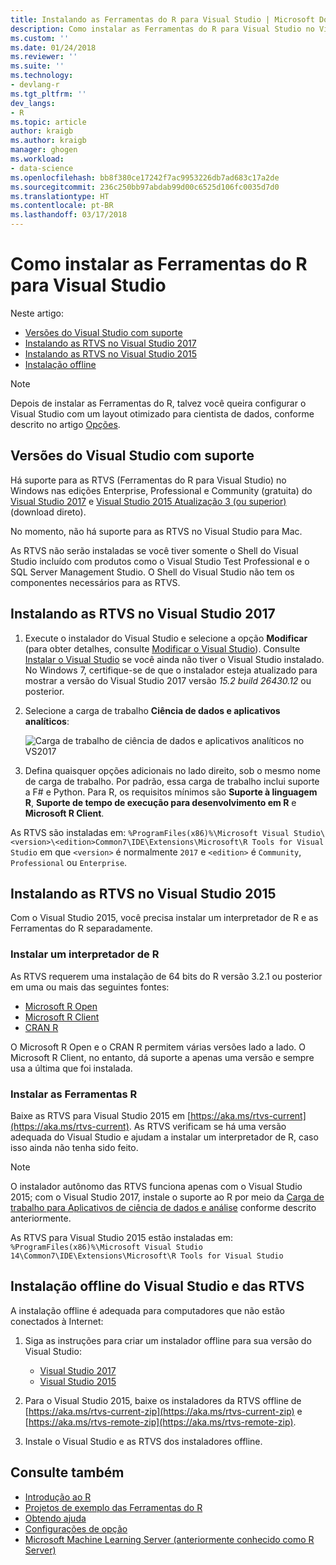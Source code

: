 ```yaml
---
title: Instalando as Ferramentas do R para Visual Studio | Microsoft Docs
description: Como instalar as Ferramentas do R para Visual Studio no Visual Studio 2017 e no Visual Studio 2015, incluindo instalações offline.
ms.custom: ''
ms.date: 01/24/2018
ms.reviewer: ''
ms.suite: ''
ms.technology:
- devlang-r
ms.tgt_pltfrm: ''
dev_langs:
- R
ms.topic: article
author: kraigb
ms.author: kraigb
manager: ghogen
ms.workload:
- data-science
ms.openlocfilehash: bb8f380ce17242f7ac9953226db7ad683c17a2de
ms.sourcegitcommit: 236c250bb97abdab99d00c6525d106fc0035d7d0
ms.translationtype: HT
ms.contentlocale: pt-BR
ms.lasthandoff: 03/17/2018
---
```

# <a name="how-to-install-r-tools-for-visual-studio"></a>Como instalar as Ferramentas do R para Visual Studio

Neste artigo:

- [Versões do Visual Studio com suporte](#supported-versions-of-visual-studio)
- [Instalando as RTVS no Visual Studio 2017](#installing-rtvs-in-visual-studio-2017)
- [Instalando as RTVS no Visual Studio 2015](#installing-rtvs-in-visual-studio-2015)
- [Instalação offline](#offline-installation-of-visual-studio-and-rtvs)

> [!Note]
> Depois de instalar as Ferramentas do R, talvez você queira configurar o Visual Studio com um layout otimizado para cientista de dados, conforme descrito no artigo [Opções](options-for-r-tools-in-visual-studio.md).

## <a name="supported-versions-of-visual-studio"></a>Versões do Visual Studio com suporte

Há suporte para as RTVS (Ferramentas do R para Visual Studio) no Windows nas edições Enterprise, Professional e Community (gratuita) do [Visual Studio 2017](https://aka.ms/vsdownload?utm_source=mscom&utm_campaign=msdocs) e [Visual Studio 2015 Atualização 3 (ou superior)](http://go.microsoft.com/fwlink/?LinkId=691129) (download direto).

No momento, não há suporte para as RTVS no Visual Studio para Mac.

As RTVS não serão instaladas se você tiver somente o Shell do Visual Studio incluído com produtos como o Visual Studio Test Professional e o SQL Server Management Studio. O Shell do Visual Studio não tem os componentes necessários para as RTVS.

## <a name="installing-rtvs-in-visual-studio-2017"></a>Instalando as RTVS no Visual Studio 2017

1. Execute o instalador do Visual Studio e selecione a opção **Modificar** (para obter detalhes, consulte [Modificar o Visual Studio](../install/modify-visual-studio.md)). Consulte [Instalar o Visual Studio](../install/install-visual-studio.md) se você ainda não tiver o Visual Studio instalado. No Windows 7, certifique-se de que o instalador esteja atualizado para mostrar a versão do Visual Studio 2017 versão *15.2 build 26430.12* ou posterior.

1. Selecione a carga de trabalho **Ciência de dados e aplicativos analíticos**:

    ![Carga de trabalho de ciência de dados e aplicativos analíticos no VS2017](media/installation-data-science-workload.png)

1. Defina quaisquer opções adicionais no lado direito, sob o mesmo nome de carga de trabalho. Por padrão, essa carga de trabalho inclui suporte a F# e Python. Para R, os requisitos mínimos são **Suporte à linguagem R**, **Suporte de tempo de execução para desenvolvimento em R** e **Microsoft R Client**.

As RTVS são instaladas em: `%ProgramFiles(x86)%\Microsoft Visual Studio\<version>\<edition>Common7\IDE\Extensions\Microsoft\R Tools for Visual Studio` em que `<version>` é normalmente `2017` e `<edition>` é `Community`, `Professional` ou `Enterprise`.

## <a name="installing-rtvs-in-visual-studio-2015"></a>Instalando as RTVS no Visual Studio 2015

Com o Visual Studio 2015, você precisa instalar um interpretador de R e as Ferramentas do R separadamente.

### <a name="install-an-r-interpreter"></a>Instalar um interpretador de R

As RTVS requerem uma instalação de 64 bits do R versão 3.2.1 ou posterior em uma ou mais das seguintes fontes:

- [Microsoft R Open](https://mran.microsoft.com/download/)
- [Microsoft R Client](/machine-learning-server/r-client/what-is-microsoft-r-client)
- [CRAN R](https://cran.r-project.org/bin/windows/base/)

O Microsoft R Open e o CRAN R permitem várias versões lado a lado. O Microsoft R Client, no entanto, dá suporte a apenas uma versão e sempre usa a última que foi instalada.

### <a name="install-the-r-tools"></a>Instalar as Ferramentas R

Baixe as RTVS para Visual Studio 2015 em [https://aka.ms/rtvs-current](https://aka.ms/rtvs-current). As RTVS verificam se há uma versão adequada do Visual Studio e ajudam a instalar um interpretador de R, caso isso ainda não tenha sido feito.

> [!Note]
> O instalador autônomo das RTVS funciona apenas com o Visual Studio 2015; com o Visual Studio 2017, instale o suporte ao R por meio da [Carga de trabalho para Aplicativos de ciência de dados e análise](#installing-rtvs-in-visual-studio-2017) conforme descrito anteriormente.

As RTVS para Visual Studio 2015 estão instaladas em: `%ProgramFiles(x86)%\Microsoft Visual Studio 14\Common7\IDE\Extensions\Microsoft\R Tools for Visual Studio`

## <a name="offline-installation-of-visual-studio-and-rtvs"></a>Instalação offline do Visual Studio e das RTVS

A instalação offline é adequada para computadores que não estão conectados à Internet:

1. Siga as instruções para criar um instalador offline para sua versão do Visual Studio:

    - [Visual Studio 2017](../install/create-an-offline-installation-of-visual-studio.md)
    - [Visual Studio 2015](https://msdn.microsoft.com/library/mt706497.aspx)

1. Para o Visual Studio 2015, baixe os instaladores da RTVS offline de [https://aka.ms/rtvs-current-zip](https://aka.ms/rtvs-current-zip) e [https://aka.ms/rtvs-remote-zip](https://aka.ms/rtvs-remote-zip).

1. Instale o Visual Studio e as RTVS dos instaladores offline.

## <a name="see-also"></a>Consulte também

- [Introdução ao R](getting-started-with-r.md)
- [Projetos de exemplo das Ferramentas do R](getting-started-samples.md)
- [Obtendo ajuda](getting-started-help.md)
- [Configurações de opção](options-for-r-tools-in-visual-studio.md)
- [Microsoft Machine Learning Server (anteriormente conhecido como R Server)](/machine-learning-server/)